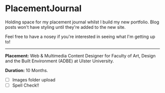 # PlacementJournal
Holding space for my placement journal whilst I build my new portfolio. Blog posts won't have styling until they're added to the new site.

Feel free to have a nosey if you're interested in seeing what I'm getting up to!
* * *

**Placement:** Web & Multimedia Content Designer for Faculty of Art, Design and the Built Environment (ADBE) at Ulster University.

**Duration:** 10 Months.



- [ ] Images folder upload
- [ ] Spell Check!!
